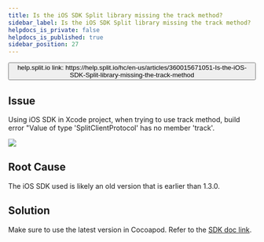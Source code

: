```yaml
---
title: Is the iOS SDK Split library missing the track method?
sidebar_label: Is the iOS SDK Split library missing the track method?
helpdocs_is_private: false
helpdocs_is_published: true
sidebar_position: 27
---
```


<p>
  <button style={{borderRadius:'8px', border:'1px', fontFamily:'Courier New', fontWeight:'800', textAlign:'left'}}> help.split.io link: https://help.split.io/hc/en-us/articles/360015671051-Is-the-iOS-SDK-Split-library-missing-the-track-method </button>
</p>

## Issue

Using iOS SDK in Xcode project, when trying to use track method, build error "Value of type 'SplitClientProtocol' has no member 'track'.

![](https://help.split.io/hc/article_attachments/360010664231/Screen_Shot_2018-09-04_at_9.36.57_AM.png)

## Root Cause
The iOS SDK used is likely an old version that is earlier than 1.3.0.

## Solution
Make sure to use the latest version in Cocoapod. Refer to the [SDK doc link](https://docs.split.io/docs/ios-sdk-overview).